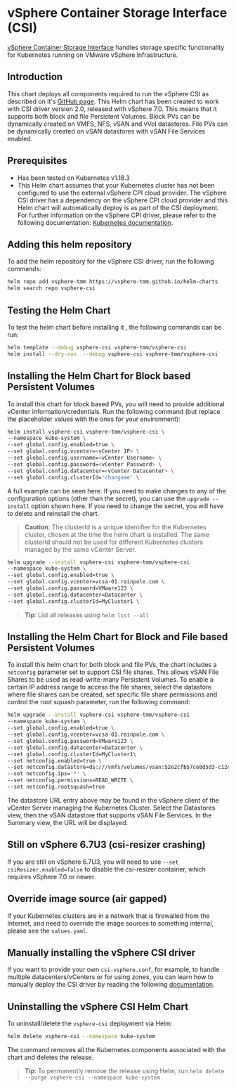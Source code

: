 # vSphere Container Storage Interface (CSI)

[vSphere Container Storage Interface](https://github.com/kubernetes-sigs/vsphere-csi-driver) handles storage specific functionality for Kubernetes running on VMware vSphere infrastructure.

## Introduction

This chart deploys all components required to run the vSphere CSI as described on it's [GitHub page](https://vsphere-csi-driver.sigs.k8s.io/). This Helm chart has been created to work with CSI driver version 2.0, released with vSphere 7.0. This means that it supports both block and file Persistent Volumes. Block PVs can be dynamically created on VMFS, NFS, vSAN and vVol datastores. File PVs can be dynamically created on vSAN datastores with vSAN File Services enabled.

## Prerequisites

- Has been tested on Kubernetes v1.18.3
- This Helm chart assumes that your Kubernetes cluster has not been configured to use the external vSphere CPI cloud provider. The vSphere CSI driver has a dependency on the vSphere CPI cloud provider and this Helm chart will automatically deploy is as part of the CSI deployment. For further information on the vSphere CPI driver, please refer to the following documentation: [Kubernetes documentation](https://kubernetes.io/docs/tasks/administer-cluster/running-cloud-controller/#running-cloud-controller-manager).

## Adding this helm repository

To add the helm repository for the vSphere CSI driver, run the following commands:

```bash
helm repo add vsphere-tmm https://vsphere-tmm.github.io/helm-charts
helm search repo vsphere-csi
```

## Testing the Helm Chart

To test the helm chart before installing it , the following commands can be run:

```bash
helm template --debug vsphere-csi vsphere-tmm/vsphere-csi
helm install --dry-run  --debug vsphere-csi vsphere-tmm/vsphere-csi
```

## Installing the Helm Chart for Block based Persistent Volumes

To install this chart for block based PVs, you will need to provide additional vCenter information/credentials. Run the following command (but replace the placeholder values with the ones for your environment):

```bash
helm install vsphere-csi vsphere-tmm/vsphere-csi \
--namespace kube-system \
--set global.config.enabled=true \
--set global.config.vcenter=<vCenter IP> \
--set global.config.username=<vCenter Username> \
--set global.config.password=<vCenter Password> \
--set global.config.datacenter=<vCenter Datacenter> \
--set global.config.clusterId='changeme' \
```

A full example can be seen here. If you need to make changes to any of the configuration options (other than the secret), you can use the `upgrade --install` option shown here. If you need to change the secret, you will have to delete and reinstall the chart.

> **Caution**: The clusterId is a unique identifier for the Kubernetes cluster, chosen at the time the helm chart is installed. The same clusterId should not be used for different Kubernetes clusters managed by the same vCenter Server.

```bash
helm upgrade --install vsphere-csi vsphere-tmm/vsphere-csi
--namespace kube-system \
--set global.config.enabled=true \
--set global.config.vcenter=vcsa-01.rainpole.com \
--set global.config.password=VMware123 \
--set global.config.datacenter=Datacenter \
--set global.config.clusterId=MyCluster1 \
```

> **Tip**: List all releases using `helm list --all`

## Installing the Helm Chart for Block and File based Persistent Volumes

To install this helm chart for both block and file PVs, the chart includes a `netconfig` parameter set to support CSI file shares. This allows vSAN File Shares to be used as read-write-many Persistent Volumes. To enable a certain IP address range to access the file shares, select the datastore where file shares can be created, set specific file share permissions and control the root squash parameter, run the following command:

```bash
helm upgrade --install vsphere-csi vsphere-tmm/vsphere-csi
--namespace kube-system \
--set global.config.enabled=true \
--set global.config.vcenter=vcsa-01.rainpole.com \
--set global.config.password=VMware123 \
--set global.config.datacenter=Datacenter \
--set global.config.clusterId=MyCluster1\
--set netconfig.enabled=true \
--set netconfig.datastore=ds:///vmfs/volumes/vsan:52e2cfb57ce8d5d3-c12e042893ff2f76/ \
--set netconfig.ips='*' \
--set netconfig.permissions=READ_WRITE \
--set netconfig.rootsquash=true
```

The datastore URL entry above may be found in the vSphere client of the vCenter Server managing the Kubernetes Cluster. Select the Datastores view, then the vSAN datastore that supports vSAN File Services. In the Summary view, the URL will be displayed.

## Still on vSphere 6.7U3 (csi-resizer crashing)

If you are still on vSphere 6.7U3, you will need to use `--set csiResizer.enabled=false` to disable the csi-resizer container, which requires vSphere 7.0 or newer.

## Override image source (air gapped)

If your Kubernetes clusters are in a network that is firewalled from the Internet, and need to override the image sources to something internal, please see the `values.yaml`.

## Manually installing the vSphere CSI driver

If you want to provide your own `csi-vsphere.conf`, for example, to handle multiple datacenters/vCenters or for using zones, you can learn how to manually deploy the CSI driver by reading the following [documentation](https://vsphere-csi-driver.sigs.k8s.io/driver-deployment/installation.html).

## Uninstalling the vSphere CSI Helm Chart

To uninstall/delete the `vsphere-csi` deployment via Helm:

```bash
helm delete vsphere-csi --namespace kube-system
```

The command removes all the Kubernetes components associated with the chart and deletes the release.

> **Tip**: To permanently remove the release using Helm, run `helm delete --purge vsphere-csi --namespace kube-system`
